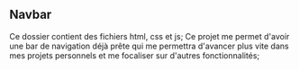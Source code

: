 ## Navbar
Ce dossier contient des fichiers html, css et js; 
Ce projet  me permet d'avoir une bar de navigation déjà prête qui me permettra d'avancer plus vite dans mes projets personnels et me focaliser sur d'autres fonctionnalités;
